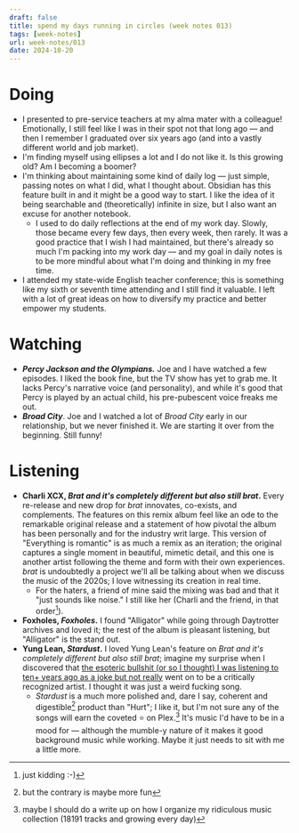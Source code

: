 ```yaml
---
draft: false
title: spend my days running in circles (week notes 013)
tags: [week-notes]
url: week-notes/013
date: 2024-10-20
---
```


# Doing
* I presented to pre-service teachers at my alma mater with a colleague! Emotionally, I still feel like I was in their spot not that long ago — and then I remember I graduated over six years ago (and into a vastly different world and job market).
* I'm finding myself using ellipses a lot and I do not like it. Is this growing old? Am I becoming a boomer?
* I'm thinking about maintaining some kind of daily log — just simple, passing notes on what I did, what I thought about. Obsidian has this feature built in and it might be a good way to start. I like the idea of it being searchable and (theoretically) infinite in size, but I also want an excuse for another notebook.
	* I used to do daily reflections at the end of my work day. Slowly, those became every few days, then every week, then rarely. It was a good practice that I wish I had maintained, but there's already so much I'm packing into my work day — and my goal in daily notes is to be more mindful about what I'm doing and thinking in my free time.
* I attended my state-wide English teacher conference; this is something like my sixth or seventh time attending and I still find it valuable. I left with a lot of great ideas on how to diversify my practice and better empower my students.
# Watching
* **_Percy Jackson and the Olympians._** Joe and I have watched a few episodes. I liked the book fine, but the TV show has yet to grab me. It lacks Percy's narrative voice (and personality), and while it's good that Percy is played by an actual child, his pre-pubescent voice freaks me out.
* **_Broad City_**. Joe and I watched a lot of _Broad City_ early in our relationship, but we never finished it. We are starting it over from the beginning. Still funny! 
# Listening
* **Charli XCX, _Brat and it's completely different but also still brat_.** Every re-release and new drop for _brat_ innovates, co-exists, and complements. The features on this remix album feel like an ode to the remarkable original release and a statement of how pivotal the album has been personally and for the industry writ large. This version of "Everything is romantic" is as much a remix as an iteration; the original captures a single moment in beautiful, mimetic detail, and this one is another artist following the theme and form with their own experiences. _brat_ is undoubtedly a project we'll all be talking about when we discuss the music of the 2020s; I love witnessing its creation in real time.
	* For the haters, a friend of mine said the mixing was bad and that it "just sounds like noise." I still like her (Charli and the friend, in that order[^1]).
* **Foxholes, _Foxholes_.** I found "Alligator" while going through Daytrotter archives and loved it; the rest of the album is pleasant listening, but "Alligator" is the stand out.
* **Yung Lean, _Stardust_.** I loved Yung Lean's feature on _Brat and it's completely different but also still brat_; imagine my surprise when I discovered that [the esoteric bullshit (or so I thought) I was listening to ten+ years ago as a joke but not really](https://www.youtube.com/watch?v=stgrSjynPKs&pp=ygUJeXVuZyBsZWFu) went on to be a critically recognized artist. I thought it was just a weird fucking song. 
	* _Stardust_ is a much more polished and, dare I say, coherent and digestible[^2] product than "Hurt"; I like it, but I'm not sure any of the songs will earn the coveted ⭐ on Plex.[^3] It's music I'd have to be in a mood for — although the mumble-y nature of it makes it good background music while working. Maybe it just needs to sit with me a little more.
[^1]: just kidding :-)
[^2]: but the contrary is maybe more fun
[^3]: maybe I should do a write up on how I organize my ridiculous music collection (18191 tracks and growing every day)
